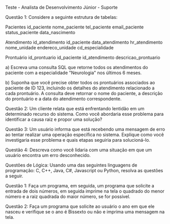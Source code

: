 Teste - Analista de Desenvolvimento Júnior - Suporte


Questão 1: Considere a seguinte estrutura de tabelas:


Pacientes
id_paciente 
nome_paciente 
tel_paciente 
email_paciente 
status_paciente 
data_nascimento 

Atendimento
id_atendimento 
id_paciente 
data_atendimento 
hr_atendimento 
nome_unidade 
endereco_unidade 
cd_especialidade

Prontuário
id_prontuario
id_paciente
id_atendimento
descricao_prontuario



a) Escreva uma consulta SQL que retorne todos os atendimentos do paciente com a especialidade "Neurologia" nos últimos 6 meses.

b) Suponha que você precise obter todos os prontuários associados ao paciente de ID 123, incluindo os detalhes do atendimento relacionado a cada prontuário. A consulta deve retornar o nome do paciente, a descrição do prontuário e a data do atendimento correspondente.

Questão 2: Um cliente relata que está enfrentando lentidão em um determinado recurso do sistema. Como você abordaria esse problema para identificar a causa raiz e propor uma solução?

Questão 3: Um usuário informa que está recebendo uma mensagem de erro ao tentar realizar uma operação específica no sistema. Explique como você investigaria esse problema e quais etapas seguiria para solucioná-lo.

Questão 4: Descreva como você lidaria com uma situação em que um usuário encontra um erro desconhecido.




Questões de Lógica: Usando uma das seguintes linguagens de programação: C, C++, Java, C#, Javascript ou Python, resolva as questões a seguir.

Questão 1: Faça um programa, em seguida, um programa que solicite a entrada de dois números, em seguida imprime na tela o quadrado do menor número e a raiz quadrada do maior número, se for possível.

Questão 2: Faça um programa que solicite ao usuário o ano em que ele nasceu e verifique se o ano é Bissexto ou não e imprima uma mensagem na tela.